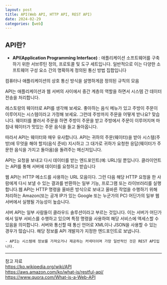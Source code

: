 ```yaml
---
layout: post
title: API(Web API, HTTP API, REST API)
date: 2024-02-29
categories: [web]
---
```

## API란?
- **API(Application Programming Interface)** : 애플리케이션 소프트웨어를 구축하기 위한 서브루틴 정의, 프로토콜 및 도구 세트입니다. 일반적으로 이는 다양한 소프트웨어 구성 요소 간의 명확하게 정의된 통신 방법 집합입니다

컴퓨터나 애플리케이션의 상호 통신 방식을 설명하게끔 정의된 규칙의 모음

API는 애플리케이션과 웹 서버의 사이에서 중간 계층의 역할을 하면서 시스템 간 데이터 전송을 처리합니다.

레스토랑의 웨이터로 API를 생각해 보세요. 좋아하는 음식 메뉴가 있고 주방이 주문이 이루어지는 시스템이라고 가정해 보세요. 그런데 주방까지 주문을 어떻게 받나요? 맞습니다. 웨이터를 불러서 주문을 하면 주방이 주문을 받고 주방에서 주문이 이루어지며 마침내 웨이터가 맛있는 주문 음식을 들고 돌아옵니다.

따라서 API는 웨이터와 매우 유사합니다. API는 귀하의 주문(웨이터)을 받아 시스템(주방)에 무엇을 해야 할지(음식 준비) 지시하고 그 대가로 귀하가 요청한 응답(웨이터가 주문한 음식을 가지고 돌아옴)을 돌려주는 메신저입니다.


API는 요청을 보내고 다시 데이터를 받는 엔드포인트(예: URL)일 뿐입니다.
클라이언트는 API를 통해 서버에 데이터를 요청하고 받습니다

웹 API는 HTTP 메소드를 사용하는 URL 모음이다. 그런 다음 해당 HTTP 요청을 한 사람에게 다시 보낼 수 있는 결과를 반환하는 일부 기능, 프로그램 또는 라이브러리를 실행합니다.웹 API는 HTTP 명령을 올바른 방식으로 보내고 올바른 작업을 수행하기 위해 처리하는 Amazon(또는 공개 IP가 있는 Google 또는 누군가의 PC) 어딘가의 일부 웹 서버에서 실행될 가능성이 높습니다.

서버 API는 일부 사람들이 클라우드 솔루션이라고 부르는 것입니다. 이는 서버가 어딘가에서 일부 서비스를 수행하고 있으며 특정 명령을 사용하여 해당 서비스에 액세스할 수 있음을 의미합니다. 서버와 통신할 때 통신 언어로 XML이나 JSON을 사용할 수 있는 경우가 많습니다. 해당 정보를 API 개발자가 지정한 엔드포인트로 보냅니다.

    - API는 시스템에 정보를 가져오거나 제공하는 커넥터이며 가장 일반적인 것은 REST API입니다.


---
참고 자료  
https://ko.wikipedia.org/wiki/API  
https://aws.amazon.com/ko/what-is/restful-api/  
https://www.quora.com/What-is-a-Web-API  


